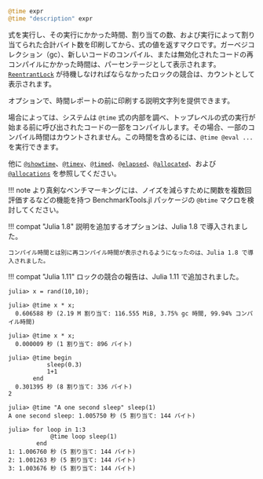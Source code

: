 ```julia
@time expr
@time "description" expr
```

式を実行し、その実行にかかった時間、割り当ての数、および実行によって割り当てられた合計バイト数を印刷してから、式の値を返すマクロです。ガーベジコレクション（gc）、新しいコードのコンパイル、または無効化されたコードの再コンパイルにかかった時間は、パーセンテージとして表示されます。[`ReentrantLock`](@ref) が待機しなければならなかったロックの競合は、カウントとして表示されます。

オプションで、時間レポートの前に印刷する説明文字列を提供できます。

場合によっては、システムは `@time` 式の内部を調べ、トップレベルの式の実行が始まる前に呼び出されたコードの一部をコンパイルします。その場合、一部のコンパイル時間はカウントされません。この時間を含めるには、`@time @eval ...` を実行できます。

他に [`@showtime`](@ref)、[`@timev`](@ref)、[`@timed`](@ref)、[`@elapsed`](@ref)、[`@allocated`](@ref)、および [`@allocations`](@ref) を参照してください。

!!! note
    より真剣なベンチマーキングには、ノイズを減らすために関数を複数回評価するなどの機能を持つ BenchmarkTools.jl パッケージの `@btime` マクロを検討してください。


!!! compat "Julia 1.8"
    説明を追加するオプションは、Julia 1.8 で導入されました。

    コンパイル時間とは別に再コンパイル時間が表示されるようになったのは、Julia 1.8 で導入されました。


!!! compat "Julia 1.11"
    ロックの競合の報告は、Julia 1.11 で追加されました。


```julia-repl
julia> x = rand(10,10);

julia> @time x * x;
  0.606588 秒 (2.19 M 割り当て: 116.555 MiB, 3.75% gc 時間, 99.94% コンパイル時間)

julia> @time x * x;
  0.000009 秒 (1 割り当て: 896 バイト)

julia> @time begin
           sleep(0.3)
           1+1
       end
  0.301395 秒 (8 割り当て: 336 バイト)
2

julia> @time "A one second sleep" sleep(1)
A one second sleep: 1.005750 秒 (5 割り当て: 144 バイト)

julia> for loop in 1:3
            @time loop sleep(1)
        end
1: 1.006760 秒 (5 割り当て: 144 バイト)
2: 1.001263 秒 (5 割り当て: 144 バイト)
3: 1.003676 秒 (5 割り当て: 144 バイト)
```
